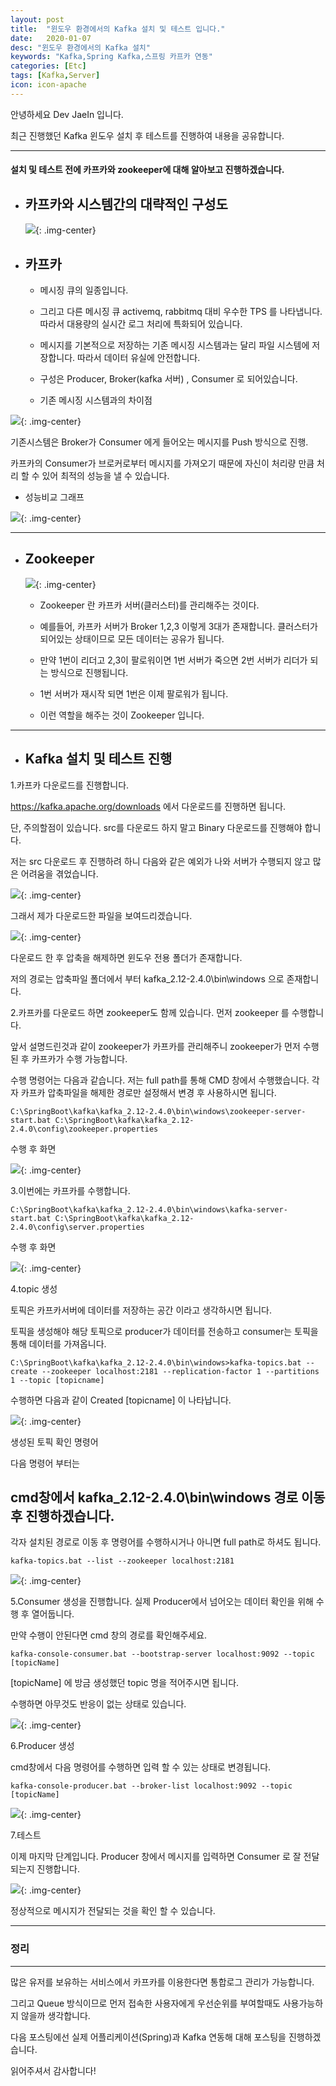 ```yaml
---
layout: post
title:  "윈도우 환경에서의 Kafka 설치 및 테스트 입니다."
date:   2020-01-07
desc: "윈도우 환경에서의 Kafka 설치"
keywords: "Kafka,Spring Kafka,스프링 카프카 연동"
categories: [Etc]
tags: [Kafka,Server]
icon: icon-apache
---
```

안녕하세요 Dev JaeIn 입니다.

최근 진행했던 Kafka 윈도우 설치 후 테스트를 진행하여 내용을 공유합니다.

***

#### 설치 및 테스트 전에 카프카와 zookeeper에 대해 알아보고 진행하겠습니다. 

* ## 카프카와 시스템간의 대략적인 구성도
  
  ![](/assets/img/blog/2020-01-07-01-Kafka-Setup/2020-01-07-13-13-39.png){: .img-center}

* ## 카프카

   - 메시징 큐의 일종입니다. 
  
	- 그리고 다른 메시징 큐 activemq, rabbitmq 대비 우수한 TPS 를 나타냅니다.따라서 대용량의 실시간 로그 처리에 특화되어 있습니다.
	 
	- 메시지를 기본적으로 저장하는 기존 메시징 시스템과는 달리 파일 시스템에 저장합니다. 따라서 데이터 유실에 안전합니다.

   - 구성은 Producer, Broker(kafka 서버) , Consumer 로 되어있습니다.

   - 기존 메시징 시스템과의 차이점

![](/assets/img/blog/2020-01-07-01-Kafka-Setup/2020-01-07-13-31-07.png){: .img-center}

   기존시스템은 Broker가 Consumer 에게 들어오는 메시지를 Push 방식으로 진행.
  
   카프카의 Consumer가 브로커로부터 메시지를 가져오기 때문에 자신이 처리량 만큼 처리 할 수 있어 최적의 성능을 낼 수 있습니다.

  * 성능비교 그래프
  
  ![](/assets/img/blog/2020-01-07-01-Kafka-Setup/2020-01-07-13-02-15.png){: .img-center}

*** 

* ## Zookeeper

   ![](/assets/img/blog/2020-01-07-01-Kafka-Setup/2020-01-07-13-06-12.png){: .img-center}

	- Zookeeper 란 카프카 서버(클러스터)를 관리해주는 것이다. 
   
   - 예를들어, 카프카 서버가 Broker 1,2,3 이렇게 3대가 존재합니다. 클러스터가 되어있는 상태이므로 모든 데이터는 공유가 됩니다.
	
   - 만약 1번이 리더고 2,3이 팔로워이면 1번 서버가 죽으면 2번 서버가 리더가 되는 방식으로 진행됩니다. 
   
   - 1번 서버가 재시작 되면 1번은 이제 팔로워가 됩니다. 
   
   - 이런 역할을 해주는 것이 Zookeeper 입니다.

    
*** 

* ## Kafka 설치 및 테스트 진행

1.카프카 다운로드를 진행합니다.

<https://kafka.apache.org/downloads> 에서 다운로드를 진행하면 됩니다. 

단, 주의할점이 있습니다. src를 다운로드 하지 말고 Binary 다운로드를 진행해야 합니다.

저는 src 다운로드 후 진행하려 하니 다음와 같은 예외가 나와 서버가 수행되지 않고 많은 어려움을 겪었습니다.

![](/assets/img/blog/2020-01-07-01-Kafka-Setup/2020-01-07-13-54-36.png){: .img-center}

그래서 제가 다운로드한 파일을 보여드리겠습니다.

![](/assets/img/blog/2020-01-07-01-Kafka-Setup/2020-01-07-13-09-26.png){: .img-center}

다운로드 한 후 압축을 해제하면 윈도우 전용 폴더가 존재합니다.

저의 경로는 압축파일 폴더에서 부터 kafka_2.12-2.4.0\bin\windows 으로 존재합니다.

2.카프카를 다운로드 하면 zookeeper도 함께 있습니다. 먼저 zookeeper 를 수행합니다.

앞서 설명드린것과 같이 zookeeper가 카프카를 관리해주니 zookeeper가 먼저 수행 된 후 카프카가 수행 가능합니다.

수행 명령어는 다음과 같습니다. 저는 full path를 통해 CMD 창에서 수행했습니다. 각자 카프카 압축파일을 해제한 경로만 설정해서 변경 후 사용하시면 됩니다.

```
C:\SpringBoot\kafka\kafka_2.12-2.4.0\bin\windows\zookeeper-server-start.bat C:\SpringBoot\kafka\kafka_2.12-2.4.0\config\zookeeper.properties
```

수행 후 화면

![](/assets/img/blog/2020-01-07-01-Kafka-Setup/2020-01-07-13-12-21.png){: .img-center}

3.이번에는 카프카를 수행합니다. 

```
C:\SpringBoot\kafka\kafka_2.12-2.4.0\bin\windows\kafka-server-start.bat C:\SpringBoot\kafka\kafka_2.12-2.4.0\config\server.properties
```

수행 후 화면

![](/assets/img/blog/2020-01-07-01-Kafka-Setup/2020-01-07-13-12-14.png){: .img-center}


4.topic 생성

토픽은 카프카서버에 데이터를 저장하는 공간 이라고 생각하시면 됩니다. 

토픽을 생성해야 해당 토픽으로 producer가 데이터를 전송하고 consumer는 토픽을 통해 데이터를 가져옵니다.

```
C:\SpringBoot\kafka\kafka_2.12-2.4.0\bin\windows>kafka-topics.bat --create --zookeeper localhost:2181 --replication-factor 1 --partitions 1 --topic [topicname]
```

수행하면 다음과 같이 Created [topicname] 이 나타납니다.

![](/assets/img/blog/2020-01-07-01-Kafka-Setup/2020-01-07-13-34-39.png){: .img-center}

생성된 토픽 확인 명령어

다음 명령어 부터는 

## cmd창에서 kafka_2.12-2.4.0\bin\windows 경로 이동 후 진행하겠습니다.

각자 설치된 경로로 이동 후 명령어를 수행하시거나 아니면 full path로 하셔도 됩니다.

```
kafka-topics.bat --list --zookeeper localhost:2181
```

![](/assets/img/blog/2020-01-07-01-Kafka-Setup/2020-01-07-13-38-33.png){: .img-center}

5.Consumer 생성을 진행합니다. 실제 Producer에서 넘어오는 데이터 확인을 위해 수행 후 열어둡니다.

만약 수행이 안된다면 cmd 창의 경로를 확인해주세요.

```
kafka-console-consumer.bat --bootstrap-server localhost:9092 --topic [topicName]
```

[topicName] 에 방금 생성했던 topic 명을 적어주시면 됩니다.

수행하면 아무것도 반응이 없는 상태로 있습니다. 

![](/assets/img/blog/2020-01-07-01-Kafka-Setup/2020-01-07-13-38-46.png){: .img-center}

6.Producer 생성

cmd창에서 다음 명령어를 수행하면 입력 할 수 있는 상태로 변경됩니다.

```
kafka-console-producer.bat --broker-list localhost:9092 --topic [topicName]
```

![](/assets/img/blog/2020-01-07-01-Kafka-Setup/2020-01-07-13-45-02.png){: .img-center}

7.테스트

이제 마지막 단계입니다. Producer 창에서 메시지를 입력하면 Consumer 로 잘 전달되는지 진행합니다.

![](/assets/img/blog/2020-01-07-01-Kafka-Setup/2020-01-07-13-48-20.png){: .img-center}

정상적으로 메시지가 전달되는 것을 확인 할 수 있습니다.

***

### 정리

*** 

많은 유저를 보유하는 서비스에서 카프카를 이용한다면 통합로그 관리가 가능합니다.

그리고 Queue 방식이므로 먼저 접속한 사용자에게 우선순위를 부여할때도 사용가능하지 않을까 생각합니다.

다음 포스팅에선 실제 어플리케이션(Spring)과 Kafka 연동해 대해 포스팅을 진행하겠습니다.

읽어주셔서 감사합니다!

